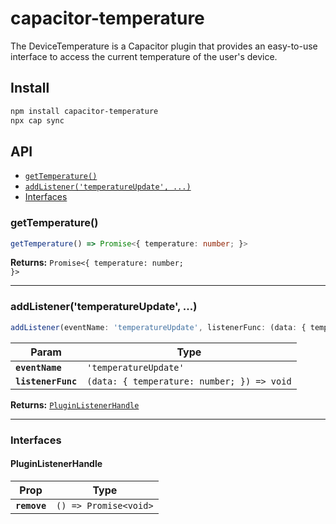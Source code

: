 # capacitor-temperature

The DeviceTemperature is a Capacitor plugin that provides an easy-to-use interface to access the current temperature of the user's device.

## Install

```bash
npm install capacitor-temperature
npx cap sync
```

## API

<docgen-index>

* [`getTemperature()`](#gettemperature)
* [`addListener('temperatureUpdate', ...)`](#addlistenertemperatureupdate)
* [Interfaces](#interfaces)

</docgen-index>

<docgen-api>
<!--Update the source file JSDoc comments and rerun docgen to update the docs below-->

### getTemperature()

```typescript
getTemperature() => Promise<{ temperature: number; }>
```

**Returns:** <code>Promise&lt;{ temperature: number; }&gt;</code>

--------------------


### addListener('temperatureUpdate', ...)

```typescript
addListener(eventName: 'temperatureUpdate', listenerFunc: (data: { temperature: number; }) => void) => PluginListenerHandle
```

| Param              | Type                                                     |
| ------------------ | -------------------------------------------------------- |
| **`eventName`**    | <code>'temperatureUpdate'</code>                         |
| **`listenerFunc`** | <code>(data: { temperature: number; }) =&gt; void</code> |

**Returns:** <code><a href="#pluginlistenerhandle">PluginListenerHandle</a></code>

--------------------


### Interfaces


#### PluginListenerHandle

| Prop         | Type                                      |
| ------------ | ----------------------------------------- |
| **`remove`** | <code>() =&gt; Promise&lt;void&gt;</code> |

</docgen-api>
